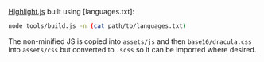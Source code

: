 [Highlight.js](https://highlightjs.org/) built using [languages.txt]:

```sh
node tools/build.js -n (cat path/to/languages.txt)
```

The non-minified JS is copied into `assets/js` and then `base16/dracula.css`
into `assets/css` but converted to `.scss` so it can be imported where desired.
